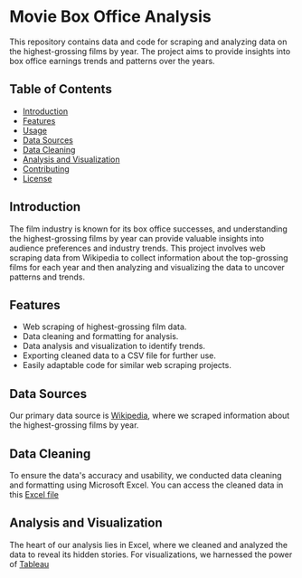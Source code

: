 # Movie Box Office Analysis

This repository contains data and code for scraping and analyzing data on the highest-grossing films by year. The project aims to provide insights into box office earnings trends and patterns over the years.

## Table of Contents

- [Introduction](#introduction)
- [Features](#features)
- [Usage](#usage)
- [Data Sources](#data-sources)
- [Data Cleaning](#data-cleaning)
- [Analysis and Visualization](#analysis-and-visualization)
- [Contributing](#contributing)
- [License](#license)

## Introduction

The film industry is known for its box office successes, and understanding the highest-grossing films by year can provide valuable insights into audience preferences and industry trends. This project involves web scraping data from Wikipedia to collect information about the top-grossing films for each year and then analyzing and visualizing the data to uncover patterns and trends.

## Features

- Web scraping of highest-grossing film data.
- Data cleaning and formatting for analysis.
- Data analysis and visualization to identify trends.
- Exporting cleaned data to a CSV file for further use.
- Easily adaptable code for similar web scraping projects.

## Data Sources

Our primary data source is [Wikipedia](https://en.wikipedia.org/wiki/List_of_highest-grossing_films#High-grossing_films_by_year), where we scraped information about the highest-grossing films by year.

## Data Cleaning

To ensure the data's accuracy and usability, we conducted data cleaning and formatting using Microsoft Excel. You can access the cleaned data in this [Excel file](https://github.com/Adesuaayo/Web-Scraped-Highest-Grossing-Films-/blob/main/highest_gross_films_by_year.xlsx)

## Analysis and Visualization

The heart of our analysis lies in Excel, where we cleaned and analyzed the data to reveal its hidden stories. For visualizations, we harnessed the power of  [Tableau](https://public.tableau.com/views/Highest_GrossFilmsbyyear/Dashboard1?:language=en-US&:display_count=n&:origin=viz_share_link)


